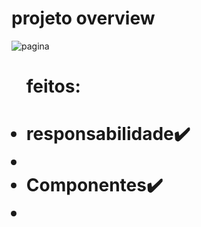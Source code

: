 # projeto overview

<img src='https://i.ibb.co/wBztJRf/Localhost-Generic-Laptop-2021-08-31-at-7-01-43-PM.jpg' alt='pagina'/>
<ul>
<h1>feitos:<h1/>
<li>responsabilidade✔️<li/>
 <li>Componentes✔️<li/>
<ul/>
